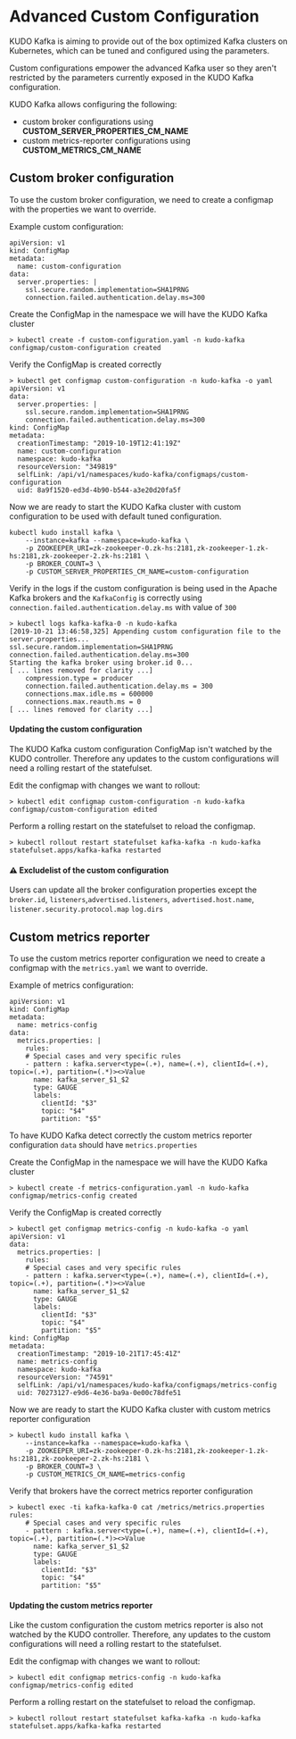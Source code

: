# Advanced Custom Configuration

KUDO Kafka is aiming to provide out of the box optimized Kafka clusters on Kubernetes, which can be tuned and configured using the parameters. 

Custom configurations empower the advanced Kafka user so they aren't restricted by the parameters currently exposed in the KUDO Kafka configuration. 

KUDO Kafka allows configuring the following:
- custom broker configurations using **CUSTOM_SERVER_PROPERTIES_CM_NAME** 
- custom metrics-reporter configurations using **CUSTOM_METRICS_CM_NAME**

## Custom broker configuration

To use the custom broker configuration, we need to create a configmap with the properties we want to override.

Example custom configuration:

```
apiVersion: v1
kind: ConfigMap
metadata:
  name: custom-configuration
data:
  server.properties: |
    ssl.secure.random.implementation=SHA1PRNG
    connection.failed.authentication.delay.ms=300
```

Create the ConfigMap in the namespace we will have the KUDO Kafka cluster

```
> kubectl create -f custom-configuration.yaml -n kudo-kafka
configmap/custom-configuration created
```

Verify the ConfigMap is created correctly 

```
> kubectl get configmap custom-configuration -n kudo-kafka -o yaml
apiVersion: v1
data:
  server.properties: |
    ssl.secure.random.implementation=SHA1PRNG
    connection.failed.authentication.delay.ms=300
kind: ConfigMap
metadata:
  creationTimestamp: "2019-10-19T12:41:19Z"
  name: custom-configuration
  namespace: kudo-kafka
  resourceVersion: "349819"
  selfLink: /api/v1/namespaces/kudo-kafka/configmaps/custom-configuration
  uid: 8a9f1520-ed3d-4b90-b544-a3e20d20fa5f
```

Now we are ready to start the KUDO Kafka cluster with custom configuration to be used with default tuned configuration. 

```
kubectl kudo install kafka \
    --instance=kafka --namespace=kudo-kafka \
    -p ZOOKEEPER_URI=zk-zookeeper-0.zk-hs:2181,zk-zookeeper-1.zk-hs:2181,zk-zookeeper-2.zk-hs:2181 \
    -p BROKER_COUNT=3 \
    -p CUSTOM_SERVER_PROPERTIES_CM_NAME=custom-configuration 
```

Verify in the logs if the custom configuration is being used in the Apache Kafka brokers and the `KafkaConfig` is correctly using `connection.failed.authentication.delay.ms` with value of `300` 

```
> kubectl logs kafka-kafka-0 -n kudo-kafka
[2019-10-21 13:46:58,325] Appending custom configuration file to the server.properties...
ssl.secure.random.implementation=SHA1PRNG
connection.failed.authentication.delay.ms=300
Starting the kafka broker using broker.id 0...
[ ... lines removed for clarity ...]
	compression.type = producer
	connection.failed.authentication.delay.ms = 300
	connections.max.idle.ms = 600000
	connections.max.reauth.ms = 0
[ ... lines removed for clarity ...]
```
#### Updating the custom configuration

The KUDO Kafka custom configuration ConfigMap isn't watched by the KUDO controller. Therefore any updates to the custom configurations will need a rolling restart of the statefulset.

Edit the configmap with changes we want to rollout:

```
> kubectl edit configmap custom-configuration -n kudo-kafka
configmap/custom-configuration edited
```

Perform a rolling restart on the statefulset to reload the configmap.

```
> kubectl rollout restart statefulset kafka-kafka -n kudo-kafka
statefulset.apps/kafka-kafka restarted
```

#### :warning: Excludelist of the custom configuration

Users can update all the broker configuration properties except the `broker.id`, `listeners`,`advertised.listeners`,  `advertised.host.name`,  `listener.security.protocol.map` `log.dirs`
## Custom metrics reporter 

To use the custom metrics reporter configuration we need to create a configmap with the `metrics.yaml` we want to override.

Example of metrics configuration:

```
apiVersion: v1
kind: ConfigMap
metadata:
  name: metrics-config
data:
  metrics.properties: |
    rules:
    # Special cases and very specific rules
    - pattern : kafka.server<type=(.+), name=(.+), clientId=(.+), topic=(.+), partition=(.*)><>Value
      name: kafka_server_$1_$2
      type: GAUGE
      labels:
        clientId: "$3"
        topic: "$4"
        partition: "$5"
```

To have KUDO Kafka detect correctly the custom metrics reporter configuration `data` should have `metrics.properties` 

Create the ConfigMap in the namespace we will have the KUDO Kafka cluster

```
> kubectl create -f metrics-configuration.yaml -n kudo-kafka
configmap/metrics-config created
```

Verify the ConfigMap is created correctly 

```
> kubectl get configmap metrics-config -n kudo-kafka -o yaml
apiVersion: v1
data:
  metrics.properties: |
    rules:
    # Special cases and very specific rules
    - pattern : kafka.server<type=(.+), name=(.+), clientId=(.+), topic=(.+), partition=(.*)><>Value
      name: kafka_server_$1_$2
      type: GAUGE
      labels:
        clientId: "$3"
        topic: "$4"
        partition: "$5"
kind: ConfigMap
metadata:
  creationTimestamp: "2019-10-21T17:45:41Z"
  name: metrics-config
  namespace: kudo-kafka
  resourceVersion: "74591"
  selfLink: /api/v1/namespaces/kudo-kafka/configmaps/metrics-config
  uid: 70273127-e9d6-4e36-ba9a-0e00c78dfe51
```

Now we are ready to start the KUDO Kafka cluster with custom metrics reporter configuration

```
> kubectl kudo install kafka \
    --instance=kafka --namespace=kudo-kafka \
    -p ZOOKEEPER_URI=zk-zookeeper-0.zk-hs:2181,zk-zookeeper-1.zk-hs:2181,zk-zookeeper-2.zk-hs:2181 \
    -p BROKER_COUNT=3 \
    -p CUSTOM_METRICS_CM_NAME=metrics-config
```

Verify that brokers have the correct metrics reporter configuration

```
> kubectl exec -ti kafka-kafka-0 cat /metrics/metrics.properties
rules:
    # Special cases and very specific rules
    - pattern : kafka.server<type=(.+), name=(.+), clientId=(.+), topic=(.+), partition=(.*)><>Value
      name: kafka_server_$1_$2
      type: GAUGE
      labels:
        clientId: "$3"
        topic: "$4"
        partition: "$5"
```

#### Updating the custom metrics reporter 

Like the custom configuration the custom metrics reporter is also not watched by the KUDO controller. Therefore, any updates to the custom configurations will need a rolling restart to the statefulset.

Edit the configmap with changes we want to rollout:

```
> kubectl edit configmap metrics-config -n kudo-kafka
configmap/metrics-config edited
```

Perform a rolling restart on the statefulset to reload the configmap.

```
> kubectl rollout restart statefulset kafka-kafka -n kudo-kafka
statefulset.apps/kafka-kafka restarted
```
